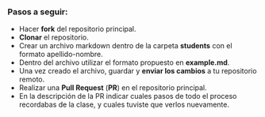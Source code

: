 ### Pasos a seguir:

- Hacer **fork** del repositorio principal.
- **Clonar** el repositorio.
- Crear un archivo markdown dentro de la carpeta **students** con el formato apellido-nombre.
- Dentro del archivo utilizar el formato propuesto en **example.md**.
- Una vez creado el archivo, guardar y **enviar los cambios** a tu repositorio remoto.
- Realizar una **Pull Request** (**PR**) en el repositorio principal.
- En la descripción de la PR indicar cuales pasos de todo el proceso recordabas de la clase, y cuales tuviste que verlos nuevamente.
